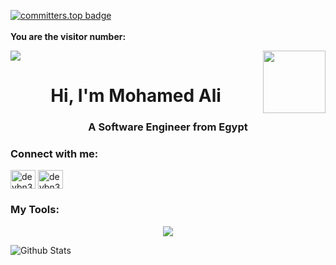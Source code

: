   [![committers.top badge](https://user-badge.committers.top/egypt/devbn3li.svg)](https://user-badge.committers.top/egypt/devbn3li)
  <br><br>
**You are the visitor number:**

<p>
  <a href="https://count.getloli.com/"><img src="https://count.getloli.com/get/@:devbn3li"></a>
  <img src="https://media.giphy.com/media/M9gbBd9nbDrOTu1Mqx/giphy.gif" align="right" width="100"/>
</p>

<h1 align="center">Hi, I'm Mohamed Ali</h1>
<h3 align="center">A Software Engineer from Egypt</h3>

<h3 align="left">Connect with me:</h3>
<p align="left">
<a href="https://twitter.com/devbn3lii" target="_blank"><img align="center" src="https://raw.githubusercontent.com/rahuldkjain/github-profile-readme-generator/master/src/images/icons/Social/twitter.svg" alt="devbn3li" height="30" width="40" /></a>
<a href="https://www.linkedin.com/in/devbn3li/" target="_blank"><img align="center" src="https://raw.githubusercontent.com/rahuldkjain/github-profile-readme-generator/master/src/images/icons/Social/linked-in-alt.svg" alt="devbn3li" height="30" width="40" /></a>
</p>

<h3>My Tools:</h3>
<p align="center">
  <a href="https://www.linkedin.com/in/devbn3li/" target="_blank">
    <img src="https://skillicons.dev/icons?i=linux,bash,nginx,git,html,css,js,react,tailwind,vercel,py,flask,c,vim,emacs,vscode,discord" />
  </a>
</p>
  
  ![Github Stats](https://github-readme-stats.vercel.app/api?username=devbn3li&bg_color=30,e96443,904e95&title_color=fff&text_color=fff)
